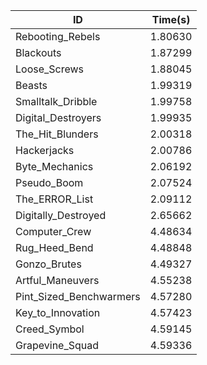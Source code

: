 |ID|Time(s)|
|-|-|
|Rebooting_Rebels|1.80630|
|Blackouts|1.87299|
|Loose_Screws|1.88045|
|Beasts|1.99319|
|Smalltalk_Dribble|1.99758|
|Digital_Destroyers|1.99935|
|The_Hit_Blunders|2.00318|
|Hackerjacks|2.00786|
|Byte_Mechanics|2.06192|
|Pseudo_Boom|2.07524|
|The_ERROR_List|2.09112|
|Digitally_Destroyed|2.65662|
|Computer_Crew|4.48634|
|Rug_Heed_Bend|4.48848|
|Gonzo_Brutes|4.49327|
|Artful_Maneuvers|4.55238|
|Pint_Sized_Benchwarmers|4.57280|
|Key_to_Innovation|4.57423|
|Creed_Symbol|4.59145|
|Grapevine_Squad|4.59336|
